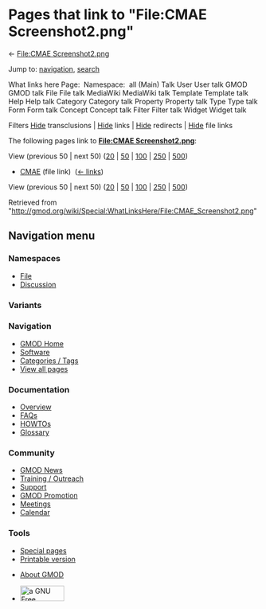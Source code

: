 <div id="mw-page-base" class="noprint">

</div>

<div id="mw-head-base" class="noprint">

</div>

<div id="content" class="mw-body" role="main">

<span id="top"></span>

<div id="mw-js-message" style="display:none;">

</div>



# <span dir="auto">Pages that link to "File:CMAE Screenshot2.png"</span>

<div id="bodyContent">

<div id="contentSub">

← [File:CMAE
Screenshot2.png](/wiki/File:CMAE_Screenshot2.png "File:CMAE Screenshot2.png")

</div>

<div id="jump-to-nav" class="mw-jump">

Jump to: [navigation](#mw-navigation), [search](#p-search)

</div>

<div id="mw-content-text">

What links here Page:  Namespace:  all (Main) Talk User User talk GMOD
GMOD talk File File talk MediaWiki MediaWiki talk Template Template talk
Help Help talk Category Category talk Property Property talk Type Type
talk Form Form talk Concept Concept talk Filter Filter talk Widget
Widget talk

Filters
[Hide](/mediawiki/index.php?title=Special:WhatLinksHere/File:CMAE_Screenshot2.png&hidetrans=1 "Special:WhatLinksHere/File:CMAE Screenshot2.png")
transclusions \|
[Hide](/mediawiki/index.php?title=Special:WhatLinksHere/File:CMAE_Screenshot2.png&hidelinks=1 "Special:WhatLinksHere/File:CMAE Screenshot2.png")
links \|
[Hide](/mediawiki/index.php?title=Special:WhatLinksHere/File:CMAE_Screenshot2.png&hideredirs=1 "Special:WhatLinksHere/File:CMAE Screenshot2.png")
redirects \|
[Hide](/mediawiki/index.php?title=Special:WhatLinksHere/File:CMAE_Screenshot2.png&hideimages=1 "Special:WhatLinksHere/File:CMAE Screenshot2.png")
file links

The following pages link to **[File:CMAE
Screenshot2.png](/wiki/File:CMAE_Screenshot2.png "File:CMAE Screenshot2.png")**:

View (previous 50 \| next 50)
([20](/mediawiki/index.php?title=Special:WhatLinksHere/File:CMAE_Screenshot2.png&limit=20 "Special:WhatLinksHere/File:CMAE Screenshot2.png")
\|
[50](/mediawiki/index.php?title=Special:WhatLinksHere/File:CMAE_Screenshot2.png&limit=50 "Special:WhatLinksHere/File:CMAE Screenshot2.png")
\|
[100](/mediawiki/index.php?title=Special:WhatLinksHere/File:CMAE_Screenshot2.png&limit=100 "Special:WhatLinksHere/File:CMAE Screenshot2.png")
\|
[250](/mediawiki/index.php?title=Special:WhatLinksHere/File:CMAE_Screenshot2.png&limit=250 "Special:WhatLinksHere/File:CMAE Screenshot2.png")
\|
[500](/mediawiki/index.php?title=Special:WhatLinksHere/File:CMAE_Screenshot2.png&limit=500 "Special:WhatLinksHere/File:CMAE Screenshot2.png"))

- [CMAE](/wiki/CMAE "CMAE") (file link) ‎
  <span class="mw-whatlinkshere-tools">([←
  links](/mediawiki/index.php?title=Special:WhatLinksHere&target=CMAE "Special:WhatLinksHere"))</span>

View (previous 50 \| next 50)
([20](/mediawiki/index.php?title=Special:WhatLinksHere/File:CMAE_Screenshot2.png&limit=20 "Special:WhatLinksHere/File:CMAE Screenshot2.png")
\|
[50](/mediawiki/index.php?title=Special:WhatLinksHere/File:CMAE_Screenshot2.png&limit=50 "Special:WhatLinksHere/File:CMAE Screenshot2.png")
\|
[100](/mediawiki/index.php?title=Special:WhatLinksHere/File:CMAE_Screenshot2.png&limit=100 "Special:WhatLinksHere/File:CMAE Screenshot2.png")
\|
[250](/mediawiki/index.php?title=Special:WhatLinksHere/File:CMAE_Screenshot2.png&limit=250 "Special:WhatLinksHere/File:CMAE Screenshot2.png")
\|
[500](/mediawiki/index.php?title=Special:WhatLinksHere/File:CMAE_Screenshot2.png&limit=500 "Special:WhatLinksHere/File:CMAE Screenshot2.png"))

</div>

<div class="printfooter">

Retrieved from
"<http://gmod.org/wiki/Special:WhatLinksHere/File:CMAE_Screenshot2.png>"

</div>

<div id="catlinks" class="catlinks catlinks-allhidden">

</div>

<div class="visualClear">

</div>

</div>

</div>

<div id="mw-navigation">

## Navigation menu

<div id="mw-head">



<div id="left-navigation">

<div id="p-namespaces" class="vectorTabs" role="navigation"
aria-labelledby="p-namespaces-label">

### Namespaces

- <span id="ca-nstab-image"><a href="/wiki/File:CMAE_Screenshot2.png" accesskey="c"
  title="View the file page [c]">File</a></span>
- <span id="ca-talk"><a
  href="/mediawiki/index.php?title=File_talk:CMAE_Screenshot2.png&amp;action=edit&amp;redlink=1"
  accesskey="t"
  title="Discussion about the content page [t]">Discussion</a></span>

</div>

<div id="p-variants" class="vectorMenu emptyPortlet" role="navigation"
aria-labelledby="p-variants-label">

### 

### Variants[](#)

<div class="menu">

</div>

</div>

</div>

<div id="right-navigation">





</div>



</div>

</div>

</div>

<div id="mw-panel">

<div id="p-logo" role="banner">

<a href="/wiki/Main_Page"
style="background-image: url(http://gmod.org/images/GMOD-cogs.png);"
title="Visit the main page"></a>

</div>

<div id="p-Navigation" class="portal" role="navigation"
aria-labelledby="p-Navigation-label">

### Navigation

<div class="body">

- <span id="n-GMOD-Home">[GMOD Home](/wiki/Main_Page)</span>
- <span id="n-Software">[Software](/wiki/GMOD_Components)</span>
- <span id="n-Categories-.2F-Tags">[Categories /
  Tags](/wiki/Categories)</span>
- <span id="n-View-all-pages">[View all
  pages](/wiki/Special:AllPages)</span>

</div>

</div>

<div id="p-Documentation" class="portal" role="navigation"
aria-labelledby="p-Documentation-label">

### Documentation

<div class="body">

- <span id="n-Overview">[Overview](/wiki/Overview)</span>
- <span id="n-FAQs">[FAQs](/wiki/Category:FAQ)</span>
- <span id="n-HOWTOs">[HOWTOs](/wiki/Category:HOWTO)</span>
- <span id="n-Glossary">[Glossary](/wiki/Glossary)</span>

</div>

</div>

<div id="p-Community" class="portal" role="navigation"
aria-labelledby="p-Community-label">

### Community

<div class="body">

- <span id="n-GMOD-News">[GMOD News](/wiki/GMOD_News)</span>
- <span id="n-Training-.2F-Outreach">[Training /
  Outreach](/wiki/Training_and_Outreach)</span>
- <span id="n-Support">[Support](/wiki/Support)</span>
- <span id="n-GMOD-Promotion">[GMOD
  Promotion](/wiki/GMOD_Promotion)</span>
- <span id="n-Meetings">[Meetings](/wiki/Meetings)</span>
- <span id="n-Calendar">[Calendar](/wiki/Calendar)</span>

</div>

</div>

<div id="p-tb" class="portal" role="navigation"
aria-labelledby="p-tb-label">

### Tools

<div class="body">

- <span id="t-specialpages"><a href="/wiki/Special:SpecialPages" accesskey="q"
  title="A list of all special pages [q]">Special pages</a></span>
- <span id="t-print"><a
  href="/mediawiki/index.php?title=Special:WhatLinksHere/File:CMAE_Screenshot2.png&amp;printable=yes"
  rel="alternate" accesskey="p"
  title="Printable version of this page [p]">Printable version</a></span>

</div>

</div>

</div>

</div>

<div id="footer" role="contentinfo">

- <span id="footer-places-about">[About
  GMOD](/wiki/GMOD:About "GMOD:About")</span>

<!-- -->

- <span id="footer-copyrightico">[<img src="http://www.gnu.org/graphics/gfdl-logo-small.png" width="88"
  height="31" alt="a GNU Free Documentation License" />](http://www.gnu.org/licenses/fdl-1.3.html)</span>


<div style="clear:both">

</div>

</div>
